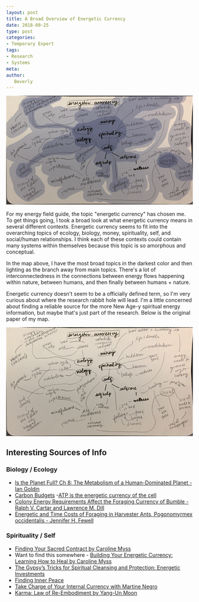 ```yaml
---
layout: post
title: A Broad Overview of Energetic Currency
date: 2018-09-25
type: post
categories:
- Temporary Expert
tags:
- Research
- Systems
meta:
author:
   Beverly
---
```



![color map](/assets/temp-exp/systems-map-colors.jpg)

For my energy field guide, the topic "energetic currency" has chosen me. To get things going, I took a broad look at what energetic currency means in several different contexts. Energetic currency seems to fit into the overarching topics of ecology, biology, money, spirituality, self, and social/human relationships. I think each of these contexts could contain many systems within themselves because this topic is so amorphous and conceptual.

In the map above, I have the most broad topics in the darkest color and then lighting as the branch away from main topics. There's a lot of interconnectedness in the connections between energy flows happening within nature, between humans, and then finally between humans + nature.

Energetic currency doesn't seem to be a officially defined term, so I'm very curious about where the research rabbit hole will lead. I'm a little concerned about finding a reliable source for the more New Age-y spiritual energy information, but maybe that's just part of the research. Below is the original paper of my map.

![plain map](/assets/temp-exp/systems-map-original.jpg)

## Interesting Sources of Info

### Biology / Ecology
- [Is the Planet Full? Ch 8: The Metabolism of a Human-Dominated Planet - Ian Goldin](https://books.google.com/books?id=q1PwAwAAQBAJ&pg=PT136&lpg=PT136&dq=%22energetic+currency%22&source=bl&ots=5Y1Mv9VZYR&sig=M2KnRTzK1iWyr0vXH1JijOyPdTo&hl=en&sa=X&ved=2ahUKEwiK4-uEzsrdAhWoUt8KHefnAWY4FBDoATADegQIBhAB#v=onepage&q=%22energetic%20currency%22&f=false)
- [Carbon Budgets](http://biology.kenyon.edu/courses/biol229/CarbonBudget1.pdf)
-[ATP is the energetic currency of the cell](https://books.google.com/books?id=AtsqDQAAQBAJ&pg=PA57&dq=%22energetic+currency%22&hl=en&sa=X&ved=0ahUKEwiYrJXVzMrdAhUphuAKHRr8BswQ6AEIMzAC#v=onepage&q=%22energetic%20currency%22&f=false)
- [Colony Energy Requirements Affect the Foraging Currency of Bumble  - Ralph V. Cartar and Lawrence M. Dill](https://www.jstor.org/stable/4600492)
- [Energetic and Time Costs of Foraging in Harvester Ants, Pogonomyrmex occidentalis - Jennifer H. Fewell](https://www.jstor.org/stable/4600169)

### Spirituality / Self
- [Finding Your Sacred Contract by Caroline Myss](http://www.worldcat.org/oclc/880949042)
- Want to find this somewhere - [Building Your Energetic Currency: Learning How to Heal by Caroline Myss](https://www.abebooks.com/9781559821476/Building-Energetic-Currency-Learning-Heal-1559821477/plp)
- [The Gypsy’s Tricks for Spiritual Cleansing and Protection: Energetic Investments](https://shaheenmiroinsights.com/the-gypsys-tricks-for-spiritual-cleansing-and-protection-energetic-investments/)
- [Finding Inner Peace](https://energeticsynthesis.com/index.php/finding-inner-peace)
- [Take Charge of Your Internal Currency with Martine Negro](https://radiopublic.com/spiritual-entrepreneur-WxDzl3/ep/s1!71824)
- [Karma: Law of Re-Embodiment by Yang-Un Moon](https://books.google.com/books?id=F5Q_BAAAQBAJ&pg=PA35&lpg=PA35&dq=%22energetic+currency%22&source=bl&ots=Bd1mPJ-_rj&sig=rw-rv1fvvCYmRF6LEGl8S4JXdH0&hl=en&sa=X&ved=2ahUKEwiK4-uEzsrdAhWoUt8KHefnAWY4FBDoATAAegQICRAB#v=onepage&q=%22energetic%20currency%22&f=false)

